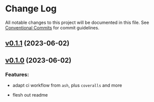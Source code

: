 # Change Log

All notable changes to this project will be documented in this file.
See [Conventional Commits](Https://conventionalcommits.org) for commit guidelines.

<!-- changelog -->

## [v0.1.1](https://github.com/bcksl/ash_geo/compare/v0.1.0...v0.1.1) (2023-06-02)




## [v0.1.0](https://github.com/bcksl/ash_geo/compare/v0.1.0...v0.1.0) (2023-06-02)




### Features:

* adapt ci workflow from `ash`, plus `coveralls` and more

* flesh out readme
